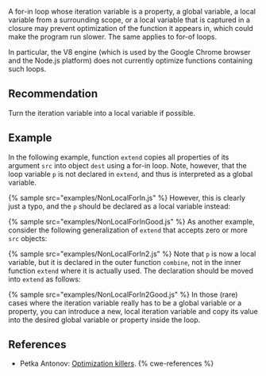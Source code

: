 A for-in loop whose iteration variable is a property, a global variable, a local variable from a surrounding scope, or a local variable that is captured in a closure may prevent optimization of the function it appears in, which could make the program run slower. The same applies to for-of loops.

In particular, the V8 engine (which is used by the Google Chrome browser and the Node.js platform) does not currently optimize functions containing such loops.


## Recommendation
Turn the iteration variable into a local variable if possible.


## Example
In the following example, function `extend` copies all properties of its argument `src` into object `dest` using a for-in loop. Note, however, that the loop variable `p` is not declared in `extend`, and thus is interpreted as a global variable.

{% sample src="examples/NonLocalForIn.js" %}
However, this is clearly just a typo, and the `p` should be declared as a local variable instead:

{% sample src="examples/NonLocalForInGood.js" %}
As another example, consider the following generalization of `extend` that accepts zero or more `src` objects:

{% sample src="examples/NonLocalForIn2.js" %}
Note that `p` is now a local variable, but it is declared in the outer function `combine`, not in the inner function `extend` where it is actually used. The declaration should be moved into `extend` as follows:

{% sample src="examples/NonLocalForIn2Good.js" %}
In those (rare) cases where the iteration variable really has to be a global variable or a property, you can introduce a new, local iteration variable and copy its value into the desired global variable or property inside the loop.


## References
* Petka Antonov: [Optimization killers](https://github.com/petkaantonov/bluebird/wiki/Optimization-killers#5-for-in).
{% cwe-references %}
